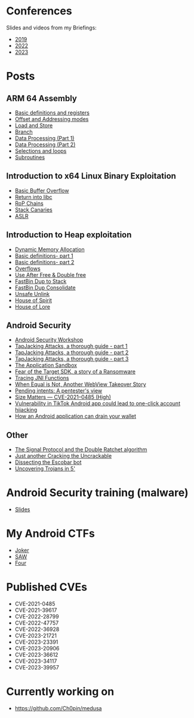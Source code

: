 
# Conferences 

Slides and videos from my Briefings:

- [2019](https://github.com/Ch0pin/conferences/tree/main/2019)
- [2022](https://github.com/Ch0pin/conferences/tree/main/2022)
- [2023](https://github.com/Ch0pin/conferences/tree/main/2023)

# Posts

## ARM 64 Assembly

- [Basic definitions and registers](https://valsamaras.medium.com/arm-64-assembly-series-basic-definitions-and-registers-ec8cc1334e40)
- [Offset and Addressing modes](https://valsamaras.medium.com/arm-64-assembly-series-offset-and-addressing-modes-aa48b65b4c99)
- [Load and Store](https://valsamaras.medium.com/arm-64-assembly-series-load-and-store-6bfe9c1d1896)
- [Branch](https://valsamaras.medium.com/arm-64-assembly-series-branch-9ce820987fc6)
- [Data Processing (Part 1)](https://valsamaras.medium.com/arm-64-assembly-series-data-processing-part-1-b6f6f877c56b)
- [Data Processing (Part 2)](https://valsamaras.medium.com/arm-64-assembly-series-data-processing-part-2-3d0526dc07b6)
- [Selections and loops](https://valsamaras.medium.com/practical-arm64-selections-and-loops-89f9a0e7e395)
- [Subroutines](https://valsamaras.medium.com/practical-arm64-subroutines-1b5ea3935ff5)


## Introduction to x64 Linux Binary Exploitation

- [Basic Buffer Overflow](https://valsamaras.medium.com/introduction-to-x64-linux-binary-exploitation-part-1-14ad4a27aeef)
- [Return into libc](https://valsamaras.medium.com/introduction-to-x64-binary-exploitation-part-2-return-into-libc-c325017f465)
- [RoP Chains](https://valsamaras.medium.com/introduction-to-x64-linux-binary-exploitation-part-3-rop-chains-3cdcf17e8826)
- [Stack Canaries](https://valsamaras.medium.com/introduction-to-x64-linux-binary-exploitation-part-4-stack-canaries-e9b6dd2c3127)
- [ASLR](https://valsamaras.medium.com/introduction-to-x64-linux-binary-exploitation-part-5-aslr-394d0dc8e4fb)

 ## Introduction to Heap exploitation
 
 - [Dynamic Memory Allocation](https://infosecwriteups.com/the-toddlers-introduction-to-dynamic-memory-allocation-300f312cd2db)
 - [Basic definitions- part 1](https://infosecwriteups.com/the-toddlers-introduction-to-heap-exploitation-part-1-515b3621e0e8)
 - [Basic definitions- part 2](https://medium.com/bugbountywriteup/the-toddlers-introduction-to-heap-exploitation-part-2-d1f325b74286)
 - [Overflows](https://medium.com/bugbountywriteup/the-toddlers-introduction-to-heap-exploitation-overflows-part-3-d3d1aa042d1e)
 - [Use After Free & Double free](https://medium.com/bugbountywriteup/use-after-free-13544be5a921)
 - [FastBin Dup to Stack](https://medium.com/bugbountywriteup/the-toddlers-introduction-to-heap-exploitation-fastbin-dup-to-stack-part-4-1-425592a2870b)
 - [FastBin Dup Consolidate](https://medium.com/bugbountywriteup/the-toddlers-introduction-to-heap-exploitation-fastbin-dup-consolidate-part-4-2-ce6d68136aa8)
 - [Unsafe Unlink](https://medium.com/bugbountywriteup/the-toddlers-introduction-to-heap-exploitation-unsafe-unlink-part-4-3-75e00e1b0c68)
 - [House of Spirit](https://medium.com/bugbountywriteup/the-toddlers-introduction-to-heap-exploitation-house-of-spirit-part-4-4-252cd8928f84)
 - [House of Lore](https://medium.com/bugbountywriteup/the-toddlers-introduction-to-heap-exploitation-house-of-lore-part-4-5-1b5865297057)
 
 ## Android Security
 
- [Android Security Workshop](https://valsamaras.medium.com/android-security-workshop-5eadeb50fba)
- [TapJacking Attacks, a thorough guide - part 1](https://valsamaras.medium.com/tapjacking-attacks-a-thorough-guide-2cd6486d0fc9)
- [TapJacking Attacks, a thorough guide - part 2](https://valsamaras.medium.com/tapjacking-attacks-a-thorough-guide-part-2-3b0390602a81)
- [TapJacking Attacks, a thorough guide - part 3](https://valsamaras.medium.com/tapjacking-attacks-a-thorough-guide-last-part-3-f19614314b7)
- [The Application Sandbox](https://valsamaras.medium.com/the-application-sandbox-9abd09a5c6da)
- [Fear of the Target SDK, a story of a Ransomware](https://valsamaras.medium.com/fear-of-the-target-sdk-a-story-of-a-ransomware-2160c9c32a96)
- [Tracing JNI Functions](https://valsamaras.medium.com/tracing-jni-functions-75b04bee7c58)
- [When Equal is Not, Another WebView Takeover Story](https://valsamaras.medium.com/when-equal-is-not-another-webview-takeover-story-730be8d6e202)
- [Pending intents: A pentester's view](https://valsamaras.medium.com/pending-intents-a-pentesters-view-92f305960f03)
- [Size Matters — CVE-2021–0485 (High)](https://valsamaras.medium.com/size-matters-cve-2021-0485-cfa0a291f903)
- [Vulnerability in TikTok Android app could lead to one-click account hijacking](https://www.microsoft.com/en-us/security/blog/2022/08/31/vulnerability-in-tiktok-android-app-could-lead-to-one-click-account-hijacking/)
- [How an Android application can drain your wallet](https://www.microsoft.com/security/blog/2022/06/30/toll-fraud-malware-how-an-android-application-can-drain-your-wallet/)

 ## Other 
 
 - [The Signal Protocol and the Double Ratchet algorithm](https://valsamaras.medium.com/the-signal-protocol-and-the-double-ratchet-algorithm-e3d01d1e403f)
 - [Just another Cracking the Uncrackable](https://valsamaras.medium.com/just-another-cracking-the-uncrackable-2266cbb61680)
 - [Dissecting the Escobar bot](https://valsamaras.medium.com/escobars-bot-post-mortem-b6221196d6a4)
 - [Uncovering Trojans in 5'](https://valsamaras.medium.com/uncovering-trojans-in-5-a4f3a06ba730)
 
 # Android Security training (malware)
 
- [Slides](https://github.com/Ch0pin/conferences/tree/main/Android%20Security%20Training)

 # My Android CTFs
 
 - [Joker](https://app.hackthebox.com/challenges/joker)
 - [SAW](https://app.hackthebox.com/challenges/saw)
 - [Four](https://github.com/Ch0pin/uncrackable/blob/main/four.apk)
 
  # Published CVEs
  
  - CVE-2021-0485 
  - CVE-2021-39617 
  - CVE-2022-28799 
  - CVE-2022-47757
  - CVE-2022-36928 
  - CVE-2023-21721 
  - CVE-2023-23391 
  - CVE-2023-20906
  - CVE-2023-36612
  - CVE-2023-34117
  - CVE-2023-39957

 
 # Currently working on

- https://github.com/Ch0pin/medusa

